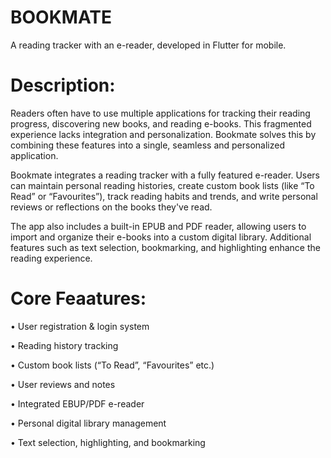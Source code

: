 # BOOKMATE

A reading tracker with an e-reader, developed in Flutter for mobile.

# Description:

Readers often have to use multiple applications for tracking their reading progress, discovering new books, and reading e-books. This fragmented experience lacks integration and personalization.
Bookmate solves this by combining these features into a single, seamless and personalized application. 

Bookmate integrates a reading tracker with a fully featured e-reader. Users can maintain personal reading histories, create custom book lists (like “To Read” or “Favourites”), track reading habits and trends, and write personal reviews or reflections on the books they've read.

The app also includes a built-in EPUB and PDF reader, allowing users to import and organize their e-books into a custom digital library. Additional features such as text selection, bookmarking, and highlighting enhance the reading experience.

# Core Feaatures:

• User registration & login system 

• Reading history tracking 

• Custom book lists (“To Read”, “Favourites” etc.) 

• User reviews and notes

• Integrated EBUP/PDF e-reader 

• Personal digital library management 

• Text selection, highlighting, and bookmarking 








